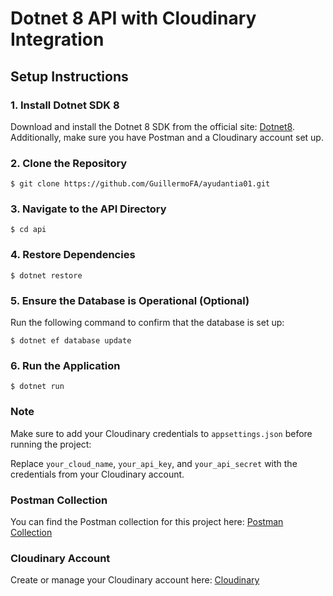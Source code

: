 # Dotnet 8 API with Cloudinary Integration

## Setup Instructions

### 1. Install Dotnet SDK 8
Download and install the Dotnet 8 SDK from the official site: [Dotnet8](https://dotnet.microsoft.com/en-us/download/dotnet/8.0).
Additionally, make sure you have Postman and a Cloudinary account set up.

### 2. Clone the Repository
```terminal
$ git clone https://github.com/GuillermoFA/ayudantia01.git
```

### 3. Navigate to the API Directory
```terminal
$ cd api
```

### 4. Restore Dependencies
```terminal
$ dotnet restore
```

### 5. Ensure the Database is Operational (Optional)
Run the following command to confirm that the database is set up:
```terminal
$ dotnet ef database update
```

### 6. Run the Application
```terminal
$ dotnet run
```

### Note
Make sure to add your Cloudinary credentials to `appsettings.json` before running the project:

Replace `your_cloud_name`, `your_api_key`, and `your_api_secret` with the credentials from your Cloudinary account.

### Postman Collection
You can find the Postman collection for this project here: [Postman Collection](#)

### Cloudinary Account
Create or manage your Cloudinary account here: [Cloudinary](https://cloudinary.com/)
